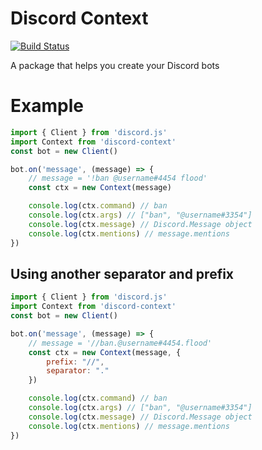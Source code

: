 # Discord Context
[![Build Status](https://travis-ci.com/WebD-EG/Discord-Context.svg?branch=master)](https://travis-ci.com/WebD-EG/Discord-Context)

A package that helps you create your Discord bots

# Example

```js
import { Client } from 'discord.js'
import Context from 'discord-context'
const bot = new Client()

bot.on('message', (message) => {
    // message = '!ban @username#4454 flood'
    const ctx = new Context(message)

    console.log(ctx.command) // ban
    console.log(ctx.args) // ["ban", "@username#3354"]
    console.log(ctx.message) // Discord.Message object
    console.log(ctx.mentions) // message.mentions
})
```

## Using another separator and prefix

```js
import { Client } from 'discord.js'
import Context from 'discord-context'
const bot = new Client()

bot.on('message', (message) => {
    // message = '//ban.@username#4454.flood'
    const ctx = new Context(message, {
        prefix: "//",
        separator: "."
    })

    console.log(ctx.command) // ban
    console.log(ctx.args) // ["ban", "@username#3354"]
    console.log(ctx.message) // Discord.Message object
    console.log(ctx.mentions) // message.mentions
})
```
